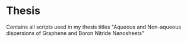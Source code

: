 # Thesis

Contains all scripts used in my thesis titles "Aqueous and Non-aqueous dispersions of Graphene and Boron Nitride Nanosheets"
